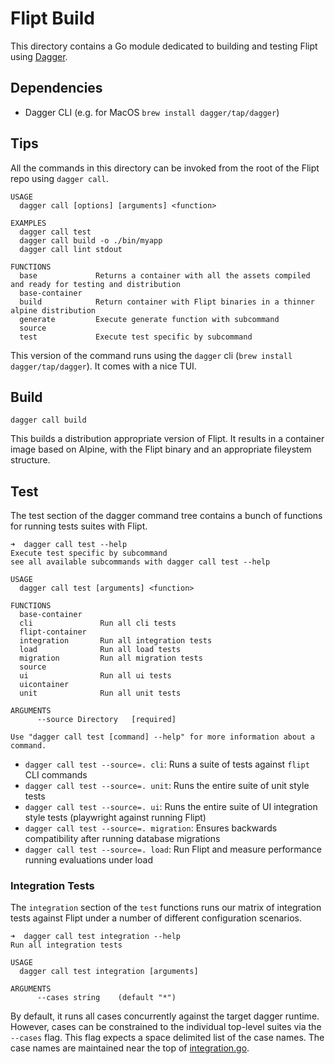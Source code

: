 # Flipt Build

This directory contains a Go module dedicated to building and testing Flipt using [Dagger](dagger.io).

## Dependencies

- Dagger CLI (e.g. for MacOS `brew install dagger/tap/dagger`)

## Tips

All the commands in this directory can be invoked from the root of the Flipt repo using `dagger call`.

```console
USAGE
  dagger call [options] [arguments] <function>

EXAMPLES
  dagger call test
  dagger call build -o ./bin/myapp
  dagger call lint stdout

FUNCTIONS
  base             Returns a container with all the assets compiled and ready for testing and distribution
  base-container
  build            Return container with Flipt binaries in a thinner alpine distribution
  generate         Execute generate function with subcommand
  source
  test             Execute test specific by subcommand
```

This version of the command runs using the `dagger` cli (`brew install dagger/tap/dagger`).
It comes with a nice TUI.

## Build

```
dagger call build
```

This builds a distribution appropriate version of Flipt.
It results in a container image based on Alpine, with the Flipt binary and an appropriate fileystem structure.

## Test

The test section of the dagger command tree contains a bunch of functions for running tests suites with Flipt.

```console
➜  dagger call test --help
Execute test specific by subcommand
see all available subcommands with dagger call test --help

USAGE
  dagger call test [arguments] <function>

FUNCTIONS
  base-container
  cli               Run all cli tests
  flipt-container
  integration       Run all integration tests
  load              Run all load tests
  migration         Run all migration tests
  source
  ui                Run all ui tests
  uicontainer
  unit              Run all unit tests

ARGUMENTS
      --source Directory   [required]

Use "dagger call test [command] --help" for more information about a command.
```

- `dagger call test --source=. cli`: Runs a suite of tests against `flipt` CLI commands
- `dagger call test --source=. unit`: Runs the entire suite of unit style tests
- `dagger call test --source=. ui`: Runs the entire suite of UI integration style tests (playwright against running Flipt)
- `dagger call test --source=. migration`: Ensures backwards compatibility after running database migrations
- `dagger call test --source=. load`: Run Flipt and measure performance running evaluations under load

### Integration Tests

The `integration` section of the `test` functions runs our matrix of integration tests against Flipt under a number of different configuration scenarios.

```console
➜  dagger call test integration --help
Run all integration tests

USAGE
  dagger call test integration [arguments]

ARGUMENTS
      --cases string    (default "*")
```

By default, it runs all cases concurrently against the target dagger runtime.
However, cases can be constrained to the individual top-level suites via the `--cases` flag.
This flag expects a space delimited list of the case names.
The case names are maintained near the top of [integration.go](./testing/integration.go).
